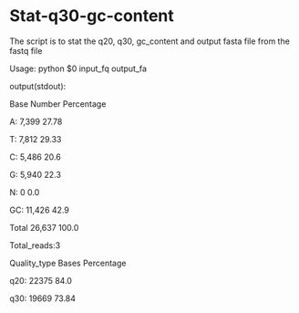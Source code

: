 # Stat-q30-gc-content

The script is to stat the q20, q30, gc_content and output fasta file from the fastq file

Usage: python $0 input_fq output_fa

output(stdout):

Base	Number	Percentage

A:	7,399	27.78

T:	7,812	29.33

C:	5,486	20.6

G:	5,940	22.3

N:	0	0.0

GC:	11,426	42.9

Total	26,637	100.0

Total_reads:3

Quality_type	Bases	Percentage

q20:  22375	84.0

q30:  19669	73.84

